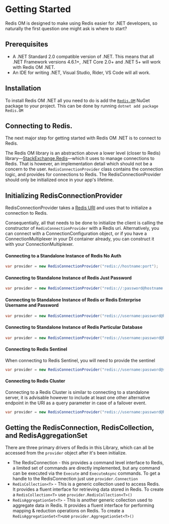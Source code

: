 # Getting Started


Redis OM is designed to make using Redis easier for .NET developers, so naturally the first question one might ask is where to start?

## Prerequisites

* A .NET Standard 2.0 compatible version of .NET. This means that all .NET Framework versions 4.6.1+, .NET Core 2.0+ and .NET 5+ will work with Redis OM .NET.
* An IDE for writing .NET, Visual Studio, Rider, VS Code will all work.

## Installation

To install Redis OM .NET all you need to do is add the [`Redis.OM`](https://www.nuget.org/packages/Redis.OM/) NuGet package to your project. This can be done by running `dotnet add package Redis.OM`

## Connecting to Redis.

The next major step for getting started with Redis OM .NET is to connect to Redis.

The Redis OM library is an abstraction above a lower level (closer to Redis) library—[StackExchange.Redis](https://github.com/StackExchange/StackExchange.Redis)—which it uses to manage connections to Redis. That is however, an implementation detail which should not be a concern to the user. `RedisConnectionProvider` class contains the connection logic, and provides for connections to Redis. The RedisConnectionProvider should only be initialized once in your app's lifetime.

## Initializing RedisConnectionProvider

RedisConnectionProvider takes a [Redis URI](https://github.com/redis-developer/Redis-Developer-URI-Spec/blob/main/spec.md) and uses that to initialize a connection to Redis.

Consequentially, all that needs to be done to initialize the client is calling the constructor of `RedisConnectionProvider` with a Redis uri. Alternatively, you can connect with a ConnectionConfiguration object, or if you have a ConnectionMultiplexer in your DI container already, you can construct it with your ConnectionMultiplexer.

#### Connecting to a Standalone Instance of Redis No Auth

```csharp
var provider = new RedisConnectionProvider("redis://hostname:port");
```

#### Connecting to Standalone Instance of Redis Just Password

```csharp
var provider = new RedisConnectionProvider("redis://:password@hostname:port");
```

#### Connecting to Standalone Instance of Redis or Redis Enterprise Username and Password

```csharp
var provider = new RedisConnectionProvider("redis://username:password@hostname:port");
```

#### Connecting to Standalone Instance of Redis Particular Database

```csharp
var provider = new RedisConnectionProvider("redis://username:password@hostname:port/4");
```

#### Connecting to Redis Sentinel

When connecting to Redis Sentinel, you will need to provide the sentinel 

```csharp
var provider = new RedisConnectionProvider("redis://username:password@sentinel-hostname:port?endpoint=another-sentinel-host:port&endpoint=yet-another-sentinel-hot:port&sentinel_primary_name=redisprimary");
```

#### Connecting to Redis Cluster

Connecting to a Redis Cluster is similar to connecting to a standalone server, it is advisable however to include at least one other alternative endpoint in the URI as a query parameter in case of a failover event.

```csharp
var provider = new RedisConnectionProvider("redis://username:password@hostname:port?endpoint=another-primary-host:port");
```

## Getting the RedisConnection, RedisCollection, and RedisAggregationSet

There are three primary drivers of Redis in this Library, which can all be accessed from the `provider` object after it's been initialize.

* The RedisConnection - this provides a command level interface to Redis, a limited set of commands are directly implemented, but any command can be executed via the `Execute` and `ExecuteAsync` commands. To get a handle to the RedisConnection just use `provider.Connection`
* `RedisCollection<T>` - This is a generic collection used to access Redis. It provides a fluent interface for retrieving data stored in Redis. To create a `RedisCollection<T>` use `provider.RedisCollection<T>()`
* `RedisAggregationSet<T>` - This is another generic collection used to aggregate data in Redis. It provides a fluent interface for performing mapping & reduction operations on Redis. To create a `RedisAggregationSet<T>`use `provider.AggregationSet<T>()`

